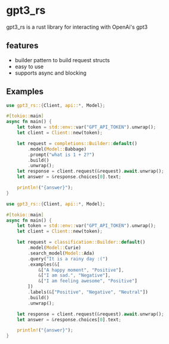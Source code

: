 # gpt3_rs

gpt3_rs is a rust library for interacting with OpenAi's gpt3

## features

- builder pattern to build request structs
- easy to use
- supports async and blocking

## Examples

```rust
use gpt3_rs::{Client, api::*, Model};

#[tokio::main]
async fn main() {
    let token = std::env::var("GPT_API_TOKEN").unwrap();
    let client = Client::new(token);

    let request = completions::Builder::default()
        .model(Model::Babbage)
        .prompt("what is 1 + 2?")
        .build()
        .unwrap();
    let response = client.request(&request).await.unwrap();
    let answer = &response.choices[0].text;

    println!("{answer}");
}
```

```rust
use gpt3_rs::{Client, api::*, Model};

#[tokio::main]
async fn main() {
    let token = std::env::var("GPT_API_TOKEN").unwrap();
    let client = Client::new(token);

    let request = classification::Builder::default()
        .model(Model::Curie)
        .search_model(Model::Ada)
        .query("It is a rainy day :(")
        .examples(&[
            &["A happy moment", "Positive"],
            &["I am sad.", "Negative"],
            &["I am feeling awesome", "Positive"]
        ])
        .labels(&["Positive", "Negative", "Neutral"])
        .build()
        .unwrap();

    let response = client.request(&request).await.unwrap();
    let answer = &response.choices[0].text;

    println!("{answer}");
}
```
